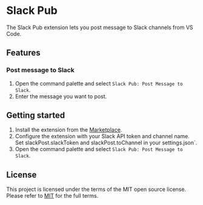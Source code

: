 # Slack Pub

The Slack Pub extension lets you post message to Slack channels from VS Code.

## Features

### Post message to Slack

1. Open the command palette and select `Slack Pub: Post Message to Slack`.
2. Enter the message you want to post.


## Getting started

1. Install the extension from the [Marketplace](https://marketplace.visualstudio.com/items?itemName=).
1. Configure the extension with your Slack API token and channel name. Set slackPost.slackToken and slackPost.toChannel in your settings.json`.
1. Open the command palette and select `Slack Pub: Post Message to Slack`.

## License

This project is licensed under the terms of the MIT open source license. Please refer to [MIT](LICENSE) for the full terms.
